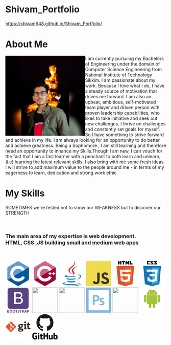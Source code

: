 # Shivam_Portfolio
 https://shivam648.github.io/Shivam_Portfolio/

<h1>About Me</h1>

<img align="left"  width="250" height="250" src="img/Shivam.jpg">
I am currently pursuing my Bachelors of Engineering under the domain of Computer Science Engineering from National Institute of Technology Sikkim. I am passionate about my work. Because I love what I do, I have a steady source of motivation that drives me forward. I am also an upbeat, ambitious, self-motivated team player and driven person with proven leadership capabilities, who likes to take initiative and seek out new challenges. I thrive on challenges and constantly set goals for myself. So I have something to strive forward and achieve in my life. I am always looking for an opportunity to do better and achieve greatness.
Being a Sophomore , I am still learning and therefore need an opportunity to inhance my Skills.Though I am new, I can vouch for the fact that I am a fast learner with a penchant to both learn and unlearn,(i.e) learning the latest relevant skills. I also bring with me some fresh ideas. I will strive to add maximum value to the people around me - in terms of my eagerness to learn, dedication and strong work ethic
<br clear="left"/>


 <h1>My Skills</h1>
 <p>SOMETIMES we're tested not to show our WEAKNESS but to discover our STRENGTH</p><br>
 <h3>The main area of my expertise is web development.<br> HTML, CSS ,JS building small and medium web apps</h3><br>


<p float="left">
      <img width="80" height="80" src="https://raw.githubusercontent.com/devicons/devicon/master/icons/c/c-original.svg"/>
      <img width="80" height="80" src="https://raw.githubusercontent.com/devicons/devicon/master/icons/cplusplus/cplusplus-original.svg"/>
      <img width="80" height="80" src="https://raw.githubusercontent.com/devicons/devicon/master/icons/java/java-original.svg"/>
      <img width="80" height="80" src="https://raw.githubusercontent.com/devicons/devicon/master/icons/javascript/javascript-original.svg"//>
      <img width="80" height="80" src="https://raw.githubusercontent.com/devicons/devicon/master/icons/html5/html5-original-wordmark.svg"/>
      <img width="80" height="80" src="https://raw.githubusercontent.com/devicons/devicon/master/icons/css3/css3-original-wordmark.svg"/>
      <img width="80" height="80" src="https://raw.githubusercontent.com/devicons/devicon/master/icons/bootstrap/bootstrap-plain-wordmark.svg"/>
      <img width="80" height="80" src="https://raw.githubusercontent.com/prplx/svg-logos/5585531d45d294869c4eaab4d7cf2e9c167710a9/svg/materialize.svg"/> 
      <img width="80" height="80" src="https://icongr.am/devicon/nodejs-original-wordmark.svg?size=128&color=currentColor"/>
      <img width="80" height="80" src="https://raw.githubusercontent.com/devicons/devicon/master/icons/photoshop/photoshop-line.svg"/>
      <img width="80" height="80" src="https://cdn.worldvectorlogo.com/logos/adobe-xd.svg"/>
      <img width="80" height="80" src="https://raw.githubusercontent.com/devicons/devicon/master/icons/android/android-original-wordmark.svg"/>
      <img width="80" height="80" src="https://raw.githubusercontent.com/devicons/devicon/master/icons/git/git-original-wordmark.svg"/>
      <img width="80" height="80" src="https://raw.githubusercontent.com/devicons/devicon/master/icons/github/github-original-wordmark.svg"/>
 </p> 
